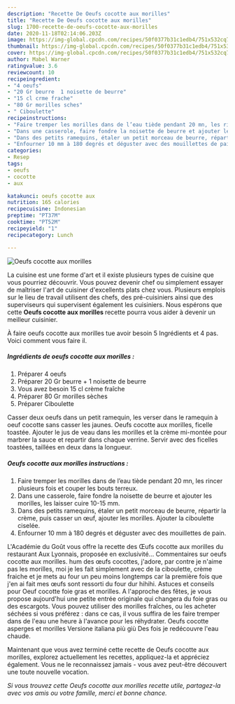 ```yaml
---
description: "Recette De Oeufs cocotte aux morilles"
title: "Recette De Oeufs cocotte aux morilles"
slug: 1700-recette-de-oeufs-cocotte-aux-morilles
date: 2020-11-18T02:14:06.203Z
image: https://img-global.cpcdn.com/recipes/50f0377b31c1edb4/751x532cq70/oeufs-cocotte-aux-morilles-photo-principale-de-la-recette.jpg
thumbnail: https://img-global.cpcdn.com/recipes/50f0377b31c1edb4/751x532cq70/oeufs-cocotte-aux-morilles-photo-principale-de-la-recette.jpg
cover: https://img-global.cpcdn.com/recipes/50f0377b31c1edb4/751x532cq70/oeufs-cocotte-aux-morilles-photo-principale-de-la-recette.jpg
author: Mabel Warner
ratingvalue: 3.6
reviewcount: 10
recipeingredient:
- "4 oeufs"
- "20 Gr beurre  1 noisette de beurre"
- "15 cl crme frache"
- "80 Gr morilles sches"
- " Ciboulette"
recipeinstructions:
- "Faire tremper les morilles dans de l’eau tiède pendant 20 mn, les rincer plusieurs fois et couper les bouts terreux."
- "Dans une casserole, faire fondre la noisette de beurre et ajouter les morilles, les laisser cuire 10-15 mm."
- "Dans des petits ramequins, étaler un petit morceau de beurre, répartir la crème, puis casser un œuf, ajouter les morilles. Ajouter la ciboulette ciselée."
- "Enfourner 10 mm à 180 degrés et déguster avec des mouillettes de pain."
categories:
- Resep
tags:
- oeufs
- cocotte
- aux

katakunci: oeufs cocotte aux 
nutrition: 165 calories
recipecuisine: Indonesian
preptime: "PT37M"
cooktime: "PT52M"
recipeyield: "1"
recipecategory: Lunch

---
```



![Oeufs cocotte aux morilles](https://img-global.cpcdn.com/recipes/50f0377b31c1edb4/751x532cq70/oeufs-cocotte-aux-morilles-photo-principale-de-la-recette.jpg)

La cuisine est une forme d'art et il existe plusieurs types de cuisine que vous pourriez découvrir. Vous pouvez devenir chef ou simplement essayer de maîtriser l'art de cuisiner d'excellents plats chez vous. Plusieurs emplois sur le lieu de travail utilisent des chefs, des pré-cuisiniers ainsi que des superviseurs qui supervisent également les cuisiniers. Nous espérons que cette <strong> Oeufs cocotte aux morilles </strong> recette pourra vous aider à devenir un meilleur cuisinier.

<!--inarticleads1-->

À faire oeufs cocotte aux morilles tue avoir besoin 5 Ingrédients et 4 pas. Voici comment vous faire il.

##### Ingrédients de oeufs cocotte aux morilles :

1. Préparer 4 oeufs
1. Préparer 20 Gr beurre + 1 noisette de beurre
1. Vous avez besoin 15 cl crème fraîche
1. Préparer 80 Gr morilles sèches
1. Préparer  Ciboulette


Casser deux oeufs dans un petit ramequin, les verser dans le ramequin à oeuf cocotte sans casser les jaunes. Oeufs cocotte aux morilles, ficelle toastée. Ajouter le jus de veau dans les morilles et la crème mi-montée pour marbrer la sauce et repartir dans chaque verrine. Servir avec des ficelles toastées, taillées en deux dans la longueur. 

<!--inarticleads2-->

##### Oeufs cocotte aux morilles instructions :

1. Faire tremper les morilles dans de l’eau tiède pendant 20 mn, les rincer plusieurs fois et couper les bouts terreux.
1. Dans une casserole, faire fondre la noisette de beurre et ajouter les morilles, les laisser cuire 10-15 mm.
1. Dans des petits ramequins, étaler un petit morceau de beurre, répartir la crème, puis casser un œuf, ajouter les morilles. Ajouter la ciboulette ciselée.
1. Enfourner 10 mm à 180 degrés et déguster avec des mouillettes de pain.


L&#39;Académie du Goût vous offre la recette des Œufs cocotte aux morilles du restaurant Aux Lyonnais, proposée en exclusivité… Commentaires sur oeufs cocotte aux morilles. hum des œufs cocottes, j&#39;adore, par contre je n&#39;aime pas les morilles, moi je les fait simplement avec de la ciboulette, crème fraiche et je mets au four un peu moins longtemps car la première fois que j&#39;en ai fait mes œufs sont ressorti du four dur hihihi. Astuces et conseils pour Oeuf cocotte foie gras et morilles. A l&#39;approche des fêtes, je vous propose aujourd&#39;hui une petite entrée originale qui changera du foie gras ou des escargots. Vous pouvez utiliser des morilles fraîches, ou les acheter séchées si vous préférez : dans ce cas, il vous suffira de les faire tremper dans de l&#39;eau une heure à l&#39;avance pour les réhydrater. Oeufs cocotte asperges et morilles Versione italiana più giù Des fois je redécouvre l&#39;eau chaude. 

<!--inarticleads1-->

<p>
Maintenant que vous avez terminé cette recette de Oeufs cocotte aux morilles, explorez actuellement les recettes, appliquez-la et appréciez également. Vous ne le reconnaissez jamais - vous avez peut-être découvert une toute nouvelle vocation.
</p>

<p>
<i>Si vous trouvez cette Oeufs cocotte aux morilles recette utile, partagez-la avec vos amis ou votre famille, merci et bonne chance.</i>
</p>
